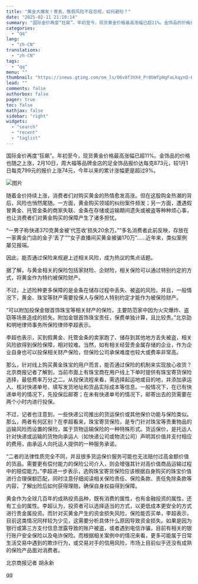 ```yaml
---
title: "黄金大爆发！寄丢、售假风险不容忽视，如何避险？"
date: "2025-02-11 21:10:14"
summary: "国际金价再度“狂飙”。年初至今，现货黄金价格最高涨幅已超11%。金饰品的价格也随之上涨，2月10日，..."
categories:
  - "qq"
lang:
  - "zh-CN"
translations:
  - "zh-CN"
tags:
  - "qq"
menu: ""
thumbnail: "https://inews.gtimg.com/om_ls/O6v8f3VX4_Pr0bWfpHgFaLkqynQ-KzVYlWPeMQr38Px2EAA_640360/0"
lead: ""
comments: false
authorbox: false
pager: true
toc: false
mathjax: false
sidebar: "right"
widgets:
  - "search"
  - "recent"
  - "taglist"
---
```


国际金价再度“狂飙”。年初至今，现货黄金价格最高涨幅已超11%。金饰品的价格也随之上涨，2月10日，周大福等品牌金店的足金饰品报价达每克873元，较1月1日每克799元的报价上涨74元，今年以来的累计涨幅更是超过9%。

![图片](https://inews.gtimg.com/om_bt/O0MuWpPQzuhGUYJ6amIkK16QNJ3dm0bFrL_8e6v9PeEvgAA/641)

随着金价持续上涨，消费者们对购买黄金的热情愈发高涨。但在这股购金热潮的背后，风险也悄然尾随。一方面，黄金购买领域的纠纷案件频发；另一方面，遭遇假冒黄金、托管金条的商家失联、金条在存储或运输期间遗失或被盗等种种烦心事，也让消费者们对黄金购买的保障产生了诸多担忧。

“一男子称快递370克黄金被‘代签收’损失20余万。”“多名消费者此前反映，存放在一家黄金门店的金子‘丢了’”“女子直播间买黄金被骗170万”……近年来，类似案例屡见报端。

因此，能否通过保险来规避上述相关风险，成为热议的焦点话题。

据了解，与黄金相关的保险包括家财险、企财险，相关保险可以通过特别约定的方式，将黄金作为特约被保险财产。

不过，上述险种更多保障的是金条在储存过程中丢失、被盗的风险。并且，一般情况下，黄金、珠宝等财产需要投保人与保险人特别约定才能作为被保险财产。

“可以附加投保金银首饰珠宝等相关财产的保险，主要防范家中因为火灾爆炸、盗窃等场景造成的损失。附加金银首饰珠宝责任，保费单独计算，且比较贵。”北京劭和明地律师事务所保险律师李超表示。

李超也表示，买到假黄金、托管金条的卖家跑了、储存到其他地方丢失被盗，相关风险欲得到保险保障，相对较难。当然，如有相关经营贵金属存储的企业，作为企业自身也可以投保相关财产保险，但保险公司承保难度也较大或费率非常高。

那么，针对线上购买黄金珠宝的用户而言，能否通过保险的机制来实现放心收货？北京商报记者了解到，当前市面上有珠宝商在用户线上下单时提供有珠宝寄货保险选择，最低费率万分之二。从投保流程来看，需选择起运地或目的地，并添加承运人、核对快递单号、填写发货地址和货品实际成本等信息。一般情况下，在已有快递单号的情况下，先投保后邮寄；在未有快递单号的情况下，邮寄出去的货需要在两个小时内进行投保。

不过，记者也注意到，一些快递公司推出的货运保价或其他保价功能与保险类似。那么，两者有何区别？在李超看来，珠宝寄货保险，是专门针对珠宝等贵重物品的运输风险而设置的保险，属于货物运输保险的一种特殊形式。货运保价，是托运人针对快递或运输的货物向承运人（如快递公司或物流公司）声明其价值并支付相应的费用，由承运人向托运人提供的一种服务承诺。

“二者的法律性质完全不同，并且很多货运保价服务可能也无法赔付过高金额价值的货品，需要更有偿付能力的保险公司介入，则会增强其针对高价值商品运输过程中的赔偿能力。”李超进一步表示，选购珠宝寄货保险应该根据自身购买的珠宝价值进行合理保额匹配，同时注意仔细阅读相关保险责任、保险条款、责任免除条款等内容，了解出险后如何获得理赔，确保自身权益得到保障。

黄金作为全球几百年的成熟投资品种，既有消费的属性，也有金融投资的属性，还有工业的属性。李超认为，投资者可以选择适当的方式，以更低成本更安全的方式进行贵金属投资。而针对买黄金产生的资金损失风险，保险能否买单，李超表示，目前这类情况同样较为少见，这需要分析具体什么原因导致资金损失。如果是因为银行或第三方支付信息泄露导致的账户被盗，或者遇到电信诈骗，目前有相关的银行账户安全保险以及电诈保险。而根据相关案例中的情况来看，更多可能属于日常生活交易中遇到的欺诈行为，或交易对手的信用风险，市场上目前似乎还没有成熟的保险产品面对消费者。

北京商报记者 胡永新

[qq](https://new.qq.com/rain/a/20250211A08GT400)
